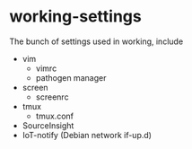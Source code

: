 # working-settings
The bunch of settings used in working, include
* vim
  - vimrc
  - pathogen manager
* screen
  - screenrc
* tmux
  - tmux.conf
* SourceInsight
* IoT-notify (Debian network if-up.d)
